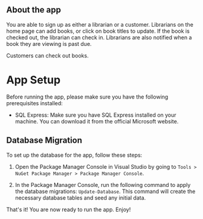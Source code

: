 ﻿## About the app
You are able to sign up as either a librarian or a customer. Librarians on the home page can add books, or click on book titles to update. If the book is checked out, the librarian can check in.
Librarians are also notified when a book they are viewing is past due.

Customers can check out books.

# App Setup

Before running the app, please make sure you have the following prerequisites installed:

- SQL Express: Make sure you have SQL Express installed on your machine. You can download it from the official Microsoft website.

## Database Migration

To set up the database for the app, follow these steps:

1. Open the Package Manager Console in Visual Studio by going to `Tools > NuGet Package Manager > Package Manager Console`.

2. In the Package Manager Console, run the following command to apply the database migrations: `Update-Database`.
This command will create the necessary database tables and seed any initial data.

That's it! You are now ready to run the app. Enjoy!
